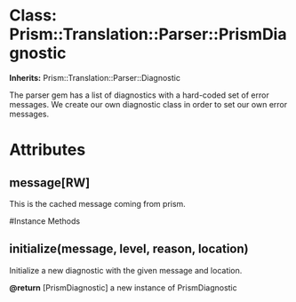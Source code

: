 # Class: Prism::Translation::Parser::PrismDiagnostic
**Inherits:** Prism::Translation::Parser::Diagnostic
    

The parser gem has a list of diagnostics with a hard-coded set of error
messages. We create our own diagnostic class in order to set our own error
messages.


# Attributes
## message[RW] [](#attribute-i-message)
This is the cached message coming from prism.


#Instance Methods
## initialize(message, level, reason, location) [](#method-i-initialize)
Initialize a new diagnostic with the given message and location.

**@return** [PrismDiagnostic] a new instance of PrismDiagnostic

